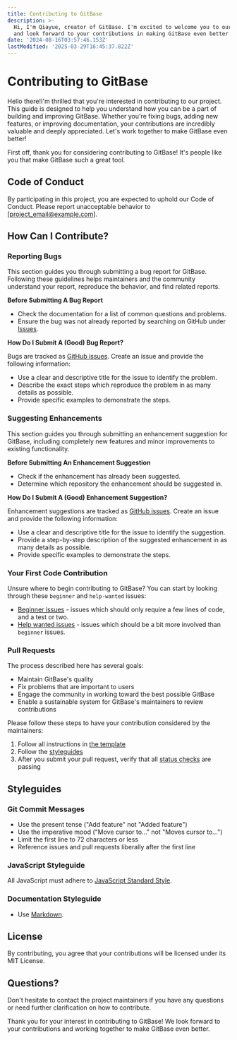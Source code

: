 ```yaml
---
title: Contributing to GitBase
description: >-
  Hi, I'm Qiayue, creator of GitBase. I'm excited to welcome you to our project
  and look forward to your contributions in making GitBase even better!
date: '2024-08-16T03:57:46.153Z'
lastModified: '2025-03-29T16:45:37.822Z'
---
```

# Contributing to GitBase

Hello there!I'm thrilled that you're interested in contributing to our project. This guide is designed to help you understand how you can be a part of building and improving GitBase. Whether you're fixing bugs, adding new features, or improving documentation, your contributions are incredibly valuable and deeply appreciated. Let's work together to make GitBase even better!

First off, thank you for considering contributing to GitBase! It's people like you that make GitBase such a great tool.

## Code of Conduct

By participating in this project, you are expected to uphold our Code of Conduct. Please report unacceptable behavior to [project_email@example.com].

## How Can I Contribute?

### Reporting Bugs

This section guides you through submitting a bug report for GitBase. Following these guidelines helps maintainers and the community understand your report, reproduce the behavior, and find related reports.

**Before Submitting A Bug Report**

* Check the documentation for a list of common questions and problems.
* Ensure the bug was not already reported by searching on GitHub under [Issues](https://github.com/yourusername/gitbase/issues).

**How Do I Submit A (Good) Bug Report?**

Bugs are tracked as [GitHub issues](https://guides.github.com/features/issues/). Create an issue and provide the following information:

* Use a clear and descriptive title for the issue to identify the problem.
* Describe the exact steps which reproduce the problem in as many details as possible.
* Provide specific examples to demonstrate the steps.

### Suggesting Enhancements

This section guides you through submitting an enhancement suggestion for GitBase, including completely new features and minor improvements to existing functionality.

**Before Submitting An Enhancement Suggestion**

* Check if the enhancement has already been suggested.
* Determine which repository the enhancement should be suggested in.

**How Do I Submit A (Good) Enhancement Suggestion?**

Enhancement suggestions are tracked as [GitHub issues](https://guides.github.com/features/issues/). Create an issue and provide the following information:

* Use a clear and descriptive title for the issue to identify the suggestion.
* Provide a step-by-step description of the suggested enhancement in as many details as possible.
* Provide specific examples to demonstrate the steps.

### Your First Code Contribution

Unsure where to begin contributing to GitBase? You can start by looking through these `beginner` and `help-wanted` issues:

* [Beginner issues](https://github.com/yourusername/gitbase/labels/beginner) - issues which should only require a few lines of code, and a test or two.
* [Help wanted issues](https://github.com/yourusername/gitbase/labels/help%20wanted) - issues which should be a bit more involved than `beginner` issues.

### Pull Requests

The process described here has several goals:

- Maintain GitBase's quality
- Fix problems that are important to users
- Engage the community in working toward the best possible GitBase
- Enable a sustainable system for GitBase's maintainers to review contributions

Please follow these steps to have your contribution considered by the maintainers:

1. Follow all instructions in [the template](PULL_REQUEST_TEMPLATE.md)
2. Follow the [styleguides](#styleguides)
3. After you submit your pull request, verify that all [status checks](https://help.github.com/articles/about-status-checks/) are passing

## Styleguides

### Git Commit Messages

* Use the present tense ("Add feature" not "Added feature")
* Use the imperative mood ("Move cursor to..." not "Moves cursor to...")
* Limit the first line to 72 characters or less
* Reference issues and pull requests liberally after the first line

### JavaScript Styleguide

All JavaScript must adhere to [JavaScript Standard Style](https://standardjs.com/).

### Documentation Styleguide

* Use [Markdown](https://daringfireball.net/projects/markdown/).

## License

By contributing, you agree that your contributions will be licensed under its MIT License.

## Questions?

Don't hesitate to contact the project maintainers if you have any questions or need further clarification on how to contribute.

Thank you for your interest in contributing to GitBase! We look forward to your contributions and working together to make GitBase even better.
